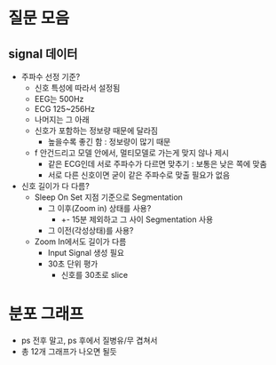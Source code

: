 # 질문 모음
## signal 데이터
- 주파수 선정 기준?
	- 신호 특성에 따라서 설정됨
	- EEG는 500Hz
	- ECG 125~256Hz
	- 나머지는 그 아래
	- 신호가 포함하는 정보량 때문에 달라짐
		- 높을수록 좋긴 함 : 정보량이 많기 때문
	- f 안건드리고 모델 안에서, 멀티모델로 가는게 맞지 않나 제시
		- 같은 ECG인데 서로 주파수가 다르면 맞추기 : 보통은 낮은 쪽에 맞춤
		- 서로 다른 신호이면 굳이 같은 주파수로 맞출 필요가 없음
- 신호 길이가 다 다름?
	- Sleep On Set 지점 기준으로 Segmentation
		- 그 이후(Zoom in) 상태를 사용?
			- +- 15분 제외하고 그 사이 Segmentation 사용
		- 그 이전(각성상태)를 사용?
	- Zoom In에서도 길이가 다름
		- Input Signal 생성 필요
		- 30초 단위 평가
			- 신호를 30초로 slice
# 분포 그래프
- ps 전후 말고, ps 후에서 질병유/무 겹쳐서
- 총 12개 그래프가 나오면 될듯
